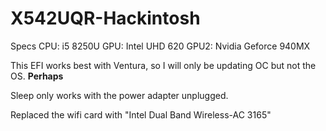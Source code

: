 # X542UQR-Hackintosh

Specs
CPU: i5 8250U
GPU: Intel UHD 620
GPU2: Nvidia Geforce 940MX

This EFI works best with Ventura, so I will only be updating OC but not 
the OS. **Perhaps**

Sleep only works with the power adapter unplugged.

Replaced the wifi card with "Intel Dual Band Wireless-AC 3165"

